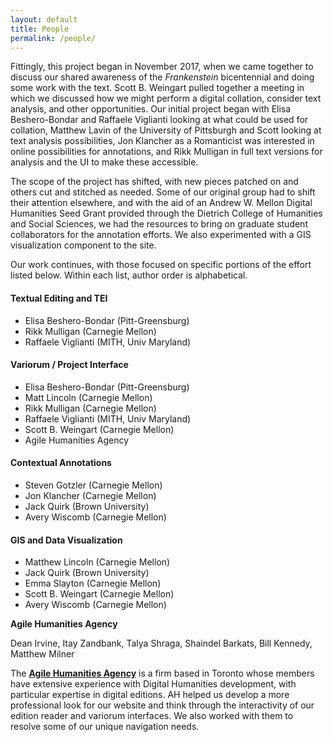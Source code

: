 ```yaml
---
layout: default
title: People
permalink: /people/
---
```


Fittingly, this project began in November 2017, when we came together to discuss our shared awareness of the *Frankenstein* bicentennial and doing some work with the text. Scott B. Weingart pulled together a meeting in which we discussed how we might perform a digital collation, consider text analysis, and other opportunities. Our initial project began with Elisa Beshero-Bondar and Raffaele Viglianti looking at what could be used for collation, Matthew Lavin of the University of Pittsburgh and Scott looking at text analysis possibilities, Jon Klancher as a Romanticist was interested in online possibilities for annotations, and Rikk Mulligan in full text versions for analysis and the UI to make these accessible.

The scope of the project has shifted, with new pieces patched on and others cut and stitched as needed. Some of our original group had to shift their attention elsewhere, and with the aid of an Andrew W. Mellon Digital Humanities Seed Grant provided through the Dietrich College of Humanities and Social Sciences, we had the resources to bring on graduate student collaborators for the annotation efforts. We also experimented with a GIS visualization component to the site.

Our work continues, with those focused on specific portions of the effort listed below. Within each list, author order is alphabetical.


#### Textual Editing and TEI

- Elisa Beshero-Bondar (Pitt-Greensburg)
- Rikk Mulligan (Carnegie Mellon)
- Raffaele Viglianti (MITH, Univ Maryland)

#### Variorum / Project Interface

- Elisa Beshero-Bondar (Pitt-Greensburg)
- Matt Lincoln (Carnegie Mellon)
- Rikk Mulligan (Carnegie Mellon)
- Raffaele Viglianti (MITH, Univ Maryland)
- Scott B. Weingart (Carnegie Mellon)
- Agile Humanities Agency

#### Contextual Annotations

- Steven Gotzler (Carnegie Mellon)
- Jon Klancher (Carnegie Mellon)
- Jack Quirk (Brown University)
- Avery Wiscomb (Carnegie Mellon)

#### GIS and Data Visualization

- Matthew Lincoln  (Carnegie Mellon)
- Jack Quirk  (Brown University)
- Emma Slayton (Carnegie Mellon)
- Scott B. Weingart (Carnegie Mellon)
- Avery Wiscomb (Carnegie Mellon)


**Agile Humanities Agency**

Dean Irvine,  Itay Zandbank,  Talya Shraga,  Shaindel Barkats,  Bill Kennedy,  Matthew Milner

The [**Agile Humanities Agency**](http://agilehumanities.ca/) is a firm based in Toronto whose members have extensive experience with Digital Humanities development, with particular expertise in digital editions. AH helped us develop a more professional look for our website and think through the interactivity of our edition reader and variorum interfaces. We also worked with them to resolve some of our unique navigation needs.

